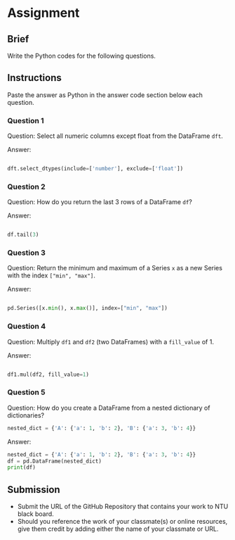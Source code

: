 # Assignment

## Brief

Write the Python codes for the following questions.

## Instructions

Paste the answer as Python in the answer code section below each question.

### Question 1

Question: Select all numeric columns except float from the DataFrame `dft`.

Answer:

```python

dft.select_dtypes(include=['number'], exclude=['float'])

```

### Question 2

Question: How do you return the last 3 rows of a DataFrame `df`?

Answer:

```python

df.tail(3)

```

### Question 3

Question: Return the minimum and maximum of a Series `x` as a new Series with the index `["min", "max"]`.

Answer:

```python

pd.Series([x.min(), x.max()], index=["min", "max"])

```

### Question 4

Question: Multiply `df1` and `df2` (two DataFrames) with a `fill_value` of 1.

Answer:

```python

df1.mul(df2, fill_value=1)

```

### Question 5

Question: How do you create a DataFrame from a nested dictionary of dictionaries?

```python
nested_dict = {'A': {'a': 1, 'b': 2}, 'B': {'a': 3, 'b': 4}}

```

Answer:

```python
nested_dict = {'A': {'a': 1, 'b': 2}, 'B': {'a': 3, 'b': 4}}
df = pd.DataFrame(nested_dict)
print(df)
```

## Submission

- Submit the URL of the GitHub Repository that contains your work to NTU black board.
- Should you reference the work of your classmate(s) or online resources, give them credit by adding either the name of your classmate or URL.
